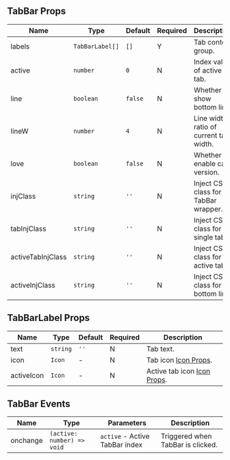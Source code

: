 ## TabBar Props

| Name              | Type            | Default | Required | Description                            |
| ----------------- | --------------- | ------- | -------- | -------------------------------------- |
| labels            | `TabBarLabel[]` | `[]`    | Y        | Tab content group.                     |
| active            | `number`        | `0`     | N        | Index value of active tab.             |
| line              | `boolean`       | `false` | N        | Whether to show bottom line.           |
| lineW             | `number`        | `4`     | N        | Line width ratio of current tab width. |
| love              | `boolean`       | `false` | N        | Whether to enable care version.        |
| injClass          | `string`        | `''`    | N        | Inject CSS class for TabBar wrapper.   |
| tabInjClass       | `string`        | `''`    | N        | Inject CSS class for single tab.       |
| activeTabInjClass | `string`        | `''`    | N        | Inject CSS class for active tab.       |
| activeInjClass    | `string`        | `''`    | N        | Inject CSS class for bottom line.      |

## TabBarLabel Props

| Name       | Type     | Default | Required | Description                                                                    |
| ---------- | -------- | ------- | -------- | ------------------------------------------------------------------------------ |
| text       | `string` | `''`    | N        | Tab text.                                                                      |
| icon       | `Icon`   | -       | N        | Tab icon [Icon Props](https://stdf.design/#/components?nav=icon&tab=1).        |
| activeIcon | `Icon`   | -       | N        | Active tab icon [Icon Props](https://stdf.design/#/components?nav=icon&tab=1). |

## TabBar Events

| Name     | Type                       | Parameters                     | Description                       |
| -------- | -------------------------- | ------------------------------ | --------------------------------- |
| onchange | `(active: number) => void` | `active` - Active TabBar index | Triggered when TabBar is clicked. |
